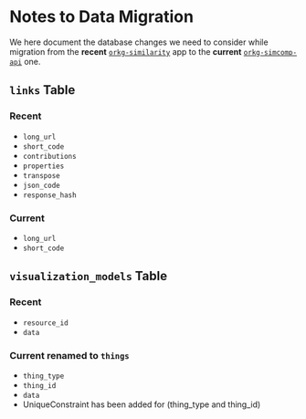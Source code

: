 # Notes to Data Migration

We here document the database changes we need to consider while migration from the 
**recent** [`orkg-similarity`](https://gitlab.com/TIBHannover/orkg/orkg-similarity) app
to the **current** [`orkg-simcomp-api`](https://gitlab.com/TIBHannover/orkg/orkg-simcomp/orkg-simcomp-api)
one.

## `links` Table

### Recent
* `long_url`
* `short_code`
* `contributions`
* `properties`
* `transpose`
* `json_code`
* `response_hash`

### Current
* `long_url`
* `short_code`

## `visualization_models` Table

### Recent
* `resource_id`
* `data`

### Current renamed to `things`
* `thing_type`
* `thing_id`
* `data`
* UniqueConstraint has been added for (thing_type and thing_id)